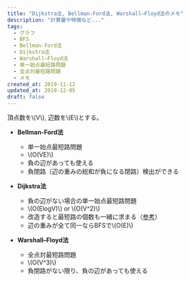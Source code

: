 ```yaml
---
title: "Dijkstra法, Bellman-Ford法, Warshall–Floyd法のメモ"
description: "計算量や特徴など..."
tags:
  - グラフ
  - BFS
  - Bellman-Ford法
  - Dijkstra法
  - Warshall–Floyd法
  - 単一始点最短路問題
  - 全点対最短路問題
  - メモ
created_at: 2019-11-12
updated_at: 2019-12-05
draft: false
---
```


頂点数を\\(V\\), 辺数を\\(E\\)とする。

- **Bellman-Ford法**
  - 単一始点最短路問題
  - \\(O(VE)\\)
  - 負の辺があっても使える
  - 負閉路（辺の重みの総和が負になる閉路）検出ができる

- **Dijkstra法**
  - 負の辺がない場合の単一始点最短路問題
  - \\(O(ElogV)\\) or \\(O(V^2)\\)
  - 改造すると最短路の個数も一緒に求まる（[参考](http://drken1215.hatenablog.com/entry/2018/02/09/003200)）
  - 辺の重みが全て同一ならBFSで\\(O(E)\\)

- **Warshall–Floyd法**
  - 全点対最短路問題
  - \\(O(V^3)\\)
  - 負閉路がない限り、負の辺があっても使える
